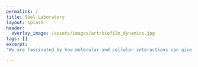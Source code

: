 ```yaml
---
permalink: /
title: Süel Laboratory
layout: splash
header:
  overlay_image: /assets/images/art/biofilm_dynamics.jpg
tags: []
excerpt:
"We are fascinated by how molecular and cellular interactions can give rise to emergent dynamics in microbial systems"

---
```

